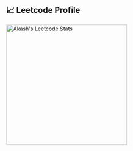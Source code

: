 ## 📈 Leetcode Profile

<span>
<!-- <a href="https://codeforces.com/profile/itzzRaghav">
<img height="316" src="https://codeforces-readme-stats.vercel.app/api/card?username=itzzRaghav&theme=github_dark&force_username=true&border_color=404040" alt="Raghav's Codeforces Stats"/>
</a> -->
<a href="https://leetcode.com/Akash_0P">
<img height="316" src="https://leetcard.jacoblin.cool/Akash_0P?theme=dark&font=Ubuntu&cache=14400&ext=contest&sheets=https://gist.githubusercontent.com/Akash_0P/5e715e284c89cace8f5fa09f7fb930b8/raw/ec0be570f114124b1a2156a660d67baa0ab5639d/leetcode_stats_card.css" alt="Akash's Leetcode Stats"/>
</a>
</span>
